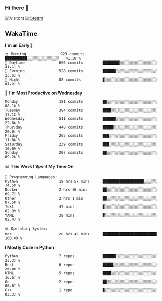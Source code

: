 ### Hi there 👋

![visitors](https://visitor-badge.glitch.me/badge?page_id=zhourunlai)
[![Steam](https://img.shields.io/badge/dynamic/json?url=https%3A%2F%2Fapi.swo.moe%2Fstats%2Fsteamgames%2F76561198285156854&query=count&color=0b1a37&label=Steam&labelColor=134375&logo=steam&suffix=+games&cacheSeconds=3600)](http://steamcommunity.com/profiles/76561198285156854)

## WakaTime
<!--START_SECTION:waka-->
**I'm an Early 🐤** 

```text
🌞 Morning                923 commits         ██████████░░░░░░░░░░░░░░░   41.30 % 
🌆 Daytime                696 commits         ████████░░░░░░░░░░░░░░░░░   31.14 % 
🌃 Evening                528 commits         ██████░░░░░░░░░░░░░░░░░░░   23.62 % 
🌙 Night                  88 commits          █░░░░░░░░░░░░░░░░░░░░░░░░   03.94 % 
```
📅 **I'm Most Productive on Wednesday** 

```text
Monday                   181 commits         ██░░░░░░░░░░░░░░░░░░░░░░░   08.10 % 
Tuesday                  384 commits         ████░░░░░░░░░░░░░░░░░░░░░   17.18 % 
Wednesday                511 commits         ██████░░░░░░░░░░░░░░░░░░░   22.86 % 
Thursday                 448 commits         █████░░░░░░░░░░░░░░░░░░░░   20.04 % 
Friday                   265 commits         ███░░░░░░░░░░░░░░░░░░░░░░   11.86 % 
Saturday                 239 commits         ███░░░░░░░░░░░░░░░░░░░░░░   10.69 % 
Sunday                   207 commits         ██░░░░░░░░░░░░░░░░░░░░░░░   09.26 % 
```


📊 **This Week I Spent My Time On** 

```text
💬 Programming Languages: 
Python                   19 hrs 57 mins      ███████████████████░░░░░░   74.59 % 
Docker                   2 hrs 36 mins       ██░░░░░░░░░░░░░░░░░░░░░░░   09.72 % 
Other                    2 hrs 1 min         ██░░░░░░░░░░░░░░░░░░░░░░░   07.58 % 
Text                     47 mins             █░░░░░░░░░░░░░░░░░░░░░░░░   02.99 % 
YAML                     38 mins             █░░░░░░░░░░░░░░░░░░░░░░░░   02.43 % 

💻 Operating System: 
Mac                      26 hrs 45 mins      █████████████████████████   100.00 % 
```

**I Mostly Code in Python** 

```text
Python                   7 repos             ██████░░░░░░░░░░░░░░░░░░░   23.33 % 
Rust                     6 repos             █████░░░░░░░░░░░░░░░░░░░░   20.00 % 
HTML                     5 repos             ████░░░░░░░░░░░░░░░░░░░░░   16.67 % 
Go                       2 repos             ██░░░░░░░░░░░░░░░░░░░░░░░   06.67 % 
C++                      1 repo              █░░░░░░░░░░░░░░░░░░░░░░░░   03.33 % 
```




<!--END_SECTION:waka-->
